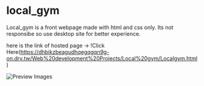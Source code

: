 # local_gym
Local_gym is a front webpage made with html and css only. Its not responsibe so use desktop site for better experience.

here is the link of hosted page -> !Click Here(https://dhbikzbeagudhqegqgqn9g-on.drv.tw/Web%20development%20Projects/Local%20gym/Localgym.html
)

![Preview Images](https://github.com/utkarshgupta04092003/local_gym/blob/main/preview.jpg)

